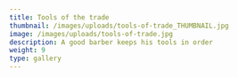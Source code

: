 ```yaml
---
title: Tools of the trade
thumbnail: /images/uploads/tools-of-trade_THUMBNAIL.jpg
image: /images/uploads/tools-of-trade.jpg
description: A good barber keeps his tools in order
weight: 9
type: gallery
---
```



